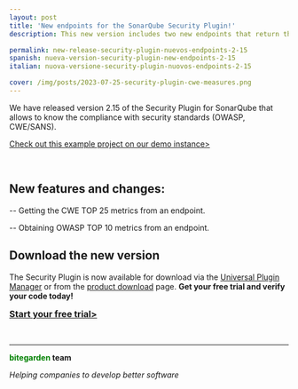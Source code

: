 ```yaml
---
layout: post
title: 'New endpoints for the SonarQube Security Plugin!'
description: This new version includes two new endpoints that return the requested metrics.

permalink: new-release-security-plugin-nuevos-endpoints-2-15
spanish: nueva-version-security-plugin-new-endpoints-2-15
italian: nuova-versione-security-plugin-nuovos-endpoints-2-15

cover: /img/posts/2023-07-25-security-plugin-cwe-measures.png
---
```


We have released version 2.15 of the Security Plugin for SonarQube that allows to know the compliance with security standards (OWASP, CWE/SANS).
<br>

[Check out this example project on our demo instance>](http://sonarqube.bitegarden.com/web_api/api/bitegarden/security)

<br>

## New features and changes:

-- Getting the CWE TOP 25 metrics from an endpoint.

-- Obtaining OWASP TOP 10 metrics from an endpoint.

## Download the new version

The Security Plugin is now available for download via the [Universal Plugin Manager](/sonarqube-upm) or from the [product download](/sonarqube-security-trial-form) page.
**Get your free trial and verify your code today!**

<a href = "/sonarqube-security#product-block-center" class = "btn btn-primary btn-call-to-action fancybox" style = "font-weight: bold; font-size: 16px; text-transform : mayúsculas; "> Start your free trial> </a>

<br/>

---
**<span style="color: green">bitegarden</span> team**

_Helping companies to develop better software_